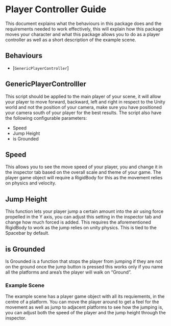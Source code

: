 # Player Controller Guide

This document explains what the behaviours in this package does and the requirements needed to work effectively, this will explain how this package moves your character and what this package allows you to do as a player controller as well as a short description of the example scene. 

## Behaviours
- [`GenericPlayerController`]

## GenericPlayerControlller

This script should be applied to the main player of your scene, it will allow your player to move forward, backward, left and right in respect to the Unity world and not the position of your camera, make sure you have positioned your camera south of your player for the best results.
The script also have the following configurable parameters:

- Speed
- Jump Height
- is Grounded

## Speed

This allows you to see the move speed of your player, you and change it in the inspector tab based on the overall scale and theme of your game. The player game object will require a RigidBody for this as the movement relies on physics and velocity.

## Jump Height

This function lets your player jump a certain amount into the air using force propelled in the Y axis, you can adjust this setting in the inspector tab and change how much forced is added. This requires the aforementioned RigidBody to work as the jump relies on unity physics. This is tied to the Spacebar by default.

## is Grounded

Is Grounded is a function that stops the player from jumping if they are not on the ground once the jump button is pressed this works only if you name all the platforms and area’s the player will walk on “Ground”.


### Example Scene

The example scene has a player game object with all its requiements, in the centre of a platform. You can move the player around to get a feel for the movement as well as jump to adjacent platforms to see how the jumping is, you can adjust both the speed of the player and the jump height through the inspector.
